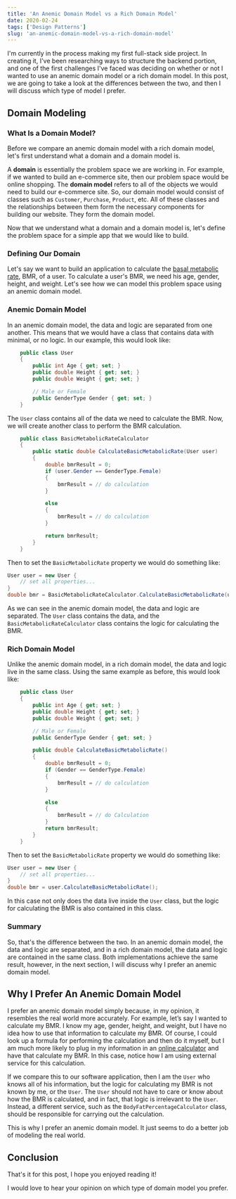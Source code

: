 ```yaml
---
title: 'An Anemic Domain Model vs a Rich Domain Model'
date: 2020-02-24
tags: ['Design Patterns']
slug: 'an-anemic-domain-model-vs-a-rich-domain-model'
---
```


I'm currently in the process making my first full-stack side project. In creating it, I've been researching ways to structure the backend portion, and one of the first challenges I've faced was deciding on whether or not I wanted to use an anemic domain model or a rich domain model. In this post, we are going to take a look at the differences between the two, and then I will discuss which type of model I prefer.

## Domain Modeling

### What Is a Domain Model?

Before we compare an anemic domain model with a rich domain model, let's first understand what a domain and a domain model is.

A **domain** is essentially the problem space we are working in. For example, if we wanted to build an e-commerce site, then our problem space would be online shopping. The **domain model** refers to all of the objects we would need to build our e-commerce site. So, our domain model would consist of classes such as `Customer`, `Purchase`, `Product`, etc. All of these classes and the relationships between them form the necessary components for building our website. They form the domain model.

Now that we understand what a domain and a domain model is, let's define the problem space for a simple app that we would like to build.

### Defining Our Domain

Let's say we want to build an application to calculate the [basal metabolic rate](https://en.wikipedia.org/wiki/Basal_metabolic_rate), BMR, of a user. To calculate a user's BMR, we need his age, gender, height, and weight. Let's see how we can model this problem space using an anemic domain model.

### Anemic Domain Model

In an anemic domain model, the data and logic are separated from one another. This means that we would have a class that contains data with minimal, or no logic. In our example, this would look like:

```cs
    public class User
    {
        public int Age { get; set; }
        public double Height { get; set; }
        public double Weight { get; set; }

        // Male or Female
        public GenderType Gender { get; set; }
    }
```

The `User` class contains all of the data we need to calculate the BMR. Now, we will create another class to perform the BMR calculation.

```cs
    public class BasicMetabolicRateCalculator
    {
        public static double CalculateBasicMetabolicRate(User user)
        {
            double bmrResult = 0;
            if (user.Gender == GenderType.Female)
            {
                bmrResult = // do calculation
            }

            else
            {
                bmrResult = // do calculation
            }

            return bmrResult;
        }
    }
```

Then to set the `BasicMetabolicRate` property we would do something like:

```cs
User user = new User {
	// set all properties...
}
double bmr = BasicMetabolicRateCalculator.CalculateBasicMetabolicRate(user);
```

As we can see in the anemic domain model, the data and logic are separated. The `User` class contains the data, and the `BasicMetabolicRateCalculator` class contains the logic for calculating the BMR.

### Rich Domain Model

Unlike the anemic domain model, in a rich domain model, the data and logic live in the same class. Using the same example as before, this would look like:

```cs
    public class User
    {
        public int Age { get; set; }
        public double Height { get; set; }
        public double Weight { get; set; }

        // Male or Female
        public GenderType Gender { get; set; }

        public double CalculateBasicMetabolicRate()
        {
            double bmrResult = 0;
            if (Gender == GenderType.Female)
            {
                bmrResult = // do calculation
            }

            else
            {
                bmrResult = // do Calculation
            }
            return bmrResult;
        }
    }
```

Then to set the `BasicMetabolicRate` property we would do something like:

```cs
User user = new User {
	// set all properties...
}
double bmr = user.CalculateBasicMetabolicRate();
```

In this case not only does the data live inside the `User` class, but the logic for calculating the BMR is also contained in this class.

### Summary

So, that's the difference between the two. In an anemic domain model, the data and logic are separated, and in a rich domain model, the data and logic are contained in the same class. Both implementations achieve the same result, however, in the next section, I will discuss why I prefer an anemic domain model.

## Why I Prefer An Anemic Domain Model

I prefer an anemic domain model simply because, in my opinion, it resembles the real world more accurately. For example, let’s say I wanted to calculate my BMR. I know my age, gender, height, and weight, but I have no idea how to use that information to calculate my BMR. Of course, I could look up a formula for performing the calculation and then do it myself, but I am much more likely to plug in my information in an [online calculator](https://www.calculator.net/bmr-calculator.html) and have that calculate my BMR. In this case, notice how I am using external service for this calculation.

If we compare this to our software application, then I am the `User` who knows all of his information, but the logic for calculating my BMR is not known by me, or the `User`. The `User` should not have to care or know about how the BMR is calculated, and in fact, that logic is irrelevant to the `User`. Instead, a different service, such as the `BodyFatPercentageCalculator` class, should be responsible for carrying out the calculation.

This is why I prefer an anemic domain model. It just seems to do a better job of modeling the real world.

## Conclusion

That's it for this post, I hope you enjoyed reading it!

I would love to hear your opinion on which type of domain model you prefer.
